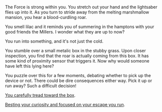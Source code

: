 The Force is strong within you. You stretch out your hand 
and the lightsaber flies up into it. As you turn to stride away 
from the melting marshmallow mansion, you hear a blood-curdling roar.

You smell lilac and it reminds you of summering in the hamptons with
your good friends the Millers.  I wonder what they are up to now?

You run into something, and it's not just the cold.

You stumble over a small metalic box in the stubby grass.  Upon closer inspection, you find that
the roar is actually coming from this box.  It has some kind of proximity sensor that triggers it.
Now why would someone have left this lying here?

You puzzle over this for a few moments, debating whether to pick up the
device or not. There could be dire consequences either way. Pick it up 
or run away? Such a difficult decision!

[You carefully tread toward the box](pickup/pickup.md).

[Besting your curiosity and focused on your escape you run](run/run.md).